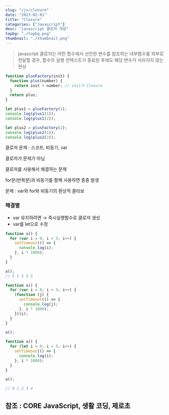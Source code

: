 ```yaml
---
slug: "/js/closure"
date: "2023-02-01"
title: "Closure"
categories: ["Javascript"]
desc: "javascript 클로저 개념"
topbg: "./topbg.png"
thumbnail: "./thumbnail.png"
---
```


> javascript 클로저는 어떤 함수에서 선언한 변수를 참조하는 내부함수를 외부로 전달할 경우, 함수의 실행 컨텍스트가 종료된 후에도 해당 변수가 사라지지 않는 현상

```jsx
function plusFactory(init) {
  function plus(number) {
    return init + number; // init가 Closure
  }
  return plus;
}

let plus1 = plusFactory(1);
console.log(plus1(1));
console.log(plus1(2));

let plus2 = plusFactory(2);
console.log(plus2(1));
console.log(plus2(2));
```

클로저 문제 : 스코프, 비동기, var

클로저가 문제가 아님

클로저를 사용해서 해결하는 문제

for문(반복문)과 비동기를 함께 사용하면 종종 발생

문제 : var와 for와 비동기의 환상적 콜라보

### 해결별

- var 유지하려면 → 즉시실행함수로 클로저 생성
- var를 let으로 수정

```jsx
function a() {
  for (var i = 0; i < 5; i++) {
    setTimeout(() => {
      console.log(i);
    }, i * 1000);
  }
}

a();
// 5 5 5 5 5
```

```jsx
function a() {
  for (var i = 0; i < 5; i++) {
    (function (j) {
      setTimeout(() => {
        console.log(j);
      }, i * 1000);
    })(i);
  }
}

a();

function a() {
  for (let i = 0; i < 5; i++) {
    setTimeout(() => {
      console.log(i);
    }, i * 1000);
  }
}

a();

// 0 1 2 3 4
```

## 참조 : CORE JavaScript, 생활 코딩, 제로초
